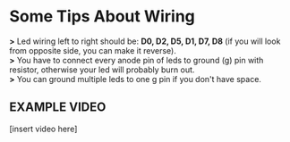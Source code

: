 # Some Tips About Wiring

**>** Led wiring left to right should be: **D0, D2, D5, D1, D7, D8** (if you will look from opposite side, you can make it reverse).
<br>
**>** You have to connect every anode pin of leds to ground (g) pin with resistor, otherwise your led will probably burn out.
<br>
**>** You can ground multiple leds to one g pin if you don't have space.
<br>

## EXAMPLE VIDEO
[insert video here]

